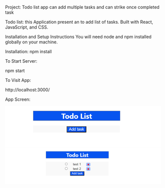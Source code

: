 Project: Todo list app can add multiple tasks and can strike once completed task

Todo list:
this Application present an to add list of tasks. Built with React, JavaScript, and CSS.

Installation and Setup Instructions
You will need node and npm installed globally on your machine.

Installation: npm install

To Start Server:

npm start

To Visit App:

http://localhost:3000/

App Screen:

![app screen](image.png)
![added tasks screen](image-1.png)